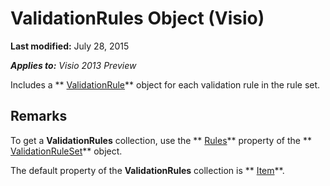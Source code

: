 
# ValidationRules Object (Visio)

 **Last modified:** July 28, 2015

 _**Applies to:** Visio 2013 Preview_

Includes a  ** [ValidationRule](c9efb9b4-10b0-b6aa-cc78-2a01fd3e8357.md)** object for each validation rule in the rule set.


## Remarks

To get a  **ValidationRules** collection, use the ** [Rules](7890ca86-74b3-1dd6-8322-f3fbde235115.md)** property of the ** [ValidationRuleSet](cd2fc58a-5d7c-cf31-7aab-41bdeee9f105.md)** object.

The default property of the  **ValidationRules** collection is ** [Item](4133f9ba-ca20-104a-5a30-7de37b978706.md)**.

